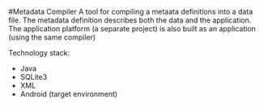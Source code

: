 #Metadata Compiler
A tool for compiling a metaata definitions into a data file. The metadata definition describes both the data and the application. The application platform (a separate project) is also built as an application (using the same compiler)

Technology stack:

* Java
* SQLite3
* XML
* Android (target environment)
